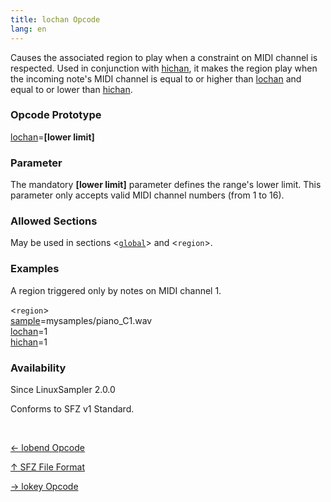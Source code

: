 ```yaml
---
title: lochan Opcode
lang: en
---
```

Causes the associated region to play when a constraint on MIDI channel is
respected. Used in conjunction with [hichan](hichan), it makes the region play
when the incoming note's MIDI channel is equal to or higher than [lochan](lochan)
and equal to or lower than [hichan](hichan).

### Opcode Prototype

[lochan](lochan)=**[lower limit]**

### Parameter

The mandatory **[lower limit]** parameter defines the range's lower limit.
This parameter only accepts valid MIDI channel numbers (from 1 to 16).

### Allowed Sections

May be used in sections <[`global`](../section/global)> and <`region`>.

### Examples

A region triggered only by notes on MIDI channel 1.

<`region`><br>
[sample](sample)=mysamples/piano_C1.wav<br>
[lochan](lochan)=1<br>
[hichan](hichan)=1<br>

### Availability

Since LinuxSampler 2.0.0

Conforms to SFZ v1 Standard.

<br>
<link rel="stylesheet" href="/linuxsampler/style.css">
<div>
    <div id="r" class="child-div"><p><a href="lobend">← lobend Opcode</a></p></div>
    <div id="c" class="child-div"><p><a href="..">↑ SFZ File Format</a></p></div>
    <div id="l" class="child-div"><p><a href="lokey">→ lokey Opcode</a></p></div>
</div>
